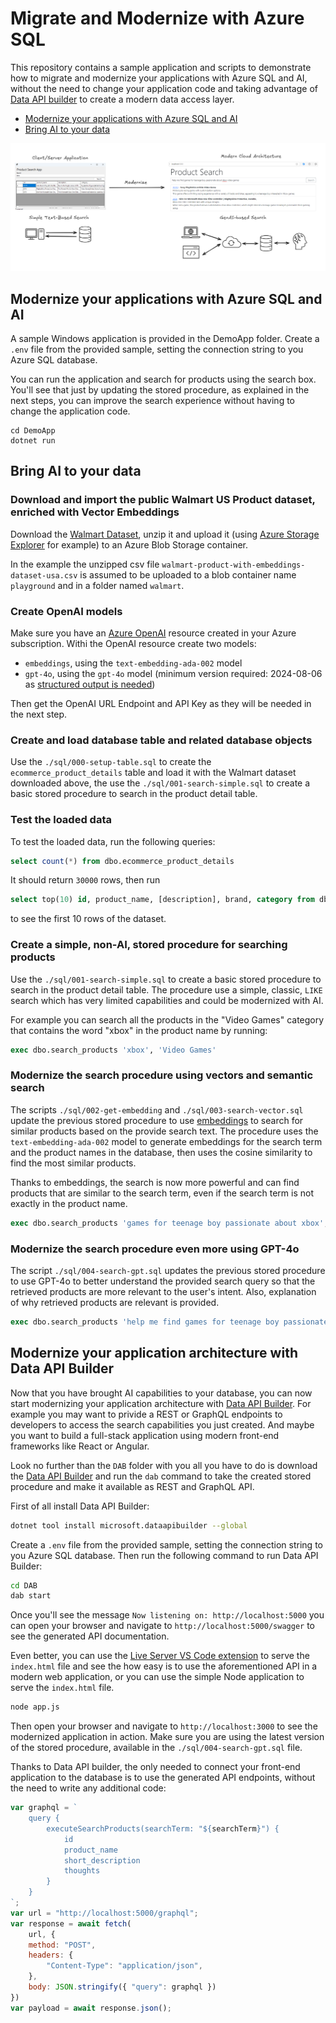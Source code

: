 # Migrate and Modernize with Azure SQL

This repository contains a sample application and scripts to demonstrate how to migrate and modernize your applications with Azure SQL and AI, without the need to change your application code and taking advantage of [Data API builder](https://aka.ms/dab) to create a modern data access layer.

- [Modernize your applications with Azure SQL and AI](#modernize-your-applications-with-azure-sql-and-ai)
- [Bring AI to your data](#bring-ai-to-your-data)

![Migrate and Modernize with Azure SQL](./_assets/modernize.png)

## Modernize your applications with Azure SQL and AI

A sample Windows application is provided in the DemoApp folder. Create a `.env` file from the provided sample, setting the connection string to you Azure SQL database.

You can run the application and search for products using the search box. You'll see that just by updating the stored procedure, as explained in the next steps, you can improve the search experience without having to change the application code.

```
cd DemoApp
dotnet run
```

## Bring AI to your data

### Download and import the public Walmart US Product dataset, enriched with Vector Embeddings

Download the [Walmart Dataset](https://www.kaggle.com/datasets/mauridb/product-data-from-walmart-usa-with-embeddings), unzip it and upload it (using [Azure Storage Explorer](https://learn.microsoft.com/azure/vs-azure-tools-storage-manage-with-storage-explorer?tabs=windows) for example) to an Azure Blob Storage container.

In the example the unzipped csv file `walmart-product-with-embeddings-dataset-usa.csv` is assumed to be uploaded to a blob container name `playground` and in a folder named `walmart`.

### Create OpenAI models

Make sure you have an [Azure OpenAI](https://learn.microsoft.com/en-us/azure/ai-services/openai/overview) resource created in your Azure subscription. Withi the OpenAI resource create two models:

- `embeddings`, using the `text-embedding-ada-002` model
- `gpt-4o`, using the `gpt-4o` model (minimum version required: 2024-08-06 as [structured output is needed](https://learn.microsoft.com/en-us/azure/ai-services/openai/how-to/structured-outputs?tabs=python-secure%2Cdotnet-entra-id&pivots=programming-language-python#supported-models))

Then get the OpenAI URL Endpoint and API Key as they will be needed in the next step.

### Create and load database table and related database objects

Use the `./sql/000-setup-table.sql` to create the `ecommerce_product_details` table and load it with the Walmart dataset downloaded above, the use the `./sql/001-search-simple.sql` to create a basic stored procedure to search in the product detail table.

### Test the loaded data

To test the loaded data, run the following queries:

```sql
select count(*) from dbo.ecommerce_product_details
```

It should return `30000` rows, then run

```sql
select top(10) id, product_name, [description], brand, category from dbo.ecommerce_product_details order by id
```

to see the first 10 rows of the dataset.

### Create a simple, non-AI, stored procedure for searching products

Use the `./sql/001-search-simple.sql` to create a basic stored procedure to search in the product detail table. The procedure use a simple, classic, `LIKE` search which has very limited capabilities and could be modernized with AI. 

For example you can search all the products in the "Video Games" category that contains the word "xbox" in the product name by running:

```sql
exec dbo.search_products 'xbox', 'Video Games'
```

### Modernize the search procedure using vectors and semantic search

The scripts  `./sql/002-get-embedding` and `./sql/003-search-vector.sql` update the previous stored procedure to use [embeddings](https://learn.microsoft.com/en-us/azure/azure-sql/database/ai-artificial-intelligence-intelligent-applications?view=azuresql#embeddings) to search for similar products based on the provide search text. The procedure uses the `text-embedding-ada-002` model to generate embeddings for the search term and the product names in the database, then uses the cosine similarity to find the most similar products.

Thanks to embeddings, the search is now more powerful and can find products that are similar to the search term, even if the search term is not exactly in the product name.

```sql
exec dbo.search_products 'games for teenage boy passionate about xbox', 'Video Games'
```

### Modernize the search procedure even more using GPT-4o

The script `./sql/004-search-gpt.sql` updates the previous stored procedure to use GPT-4o to better understand the provided search query so that the retrieved products are more relevant to the user's intent. Also, explanation of why retrieved products are relevant is provided.

```sql
exec dbo.search_products 'help me find games for teenage boy passionate about xbox video games', 'Video Games'
```

## Modernize your application architecture with Data API Builder

Now that you have brought AI capabilities to your database, you can now start modernizing your application architecture with [Data API Builder](https://aka.ms/dab). For example you may want to privide a REST or GraphQL endpoints to developers to access the search capabilities you just created. And maybe you want to build a full-stack application using modern front-end frameworks like React or Angular.

Look no further than the `DAB` folder with you all you have to do is download the [Data API Builder](https://aka.ms/dab) and run the `dab` command to take the created stored procedure and make it available as REST and GraphQL API.

First of all install Data API Builder:

```bash
dotnet tool install microsoft.dataapibuilder --global
```

Create a `.env` file from the provided sample, setting the connection string to you Azure SQL database. Then run the following command to run Data API Builder:

```bash
cd DAB
dab start
```

Once you'll see the message `Now listening on: http://localhost:5000` you can open your browser and navigate to `http://localhost:5000/swagger` to see the generated API documentation.

Even better, you can use the [Live Server VS Code extension](https://marketplace.visualstudio.com/items?itemName=ritwickdey.LiveServer) to serve the `index.html` file and see the how easy is to use the aforementioned API in a modern web application, or you can use the simple Node application to serve the `index.html` file.

```bash
node app.js
```

Then open your browser and navigate to `http://localhost:3000` to see the modernized application in action. Make sure you are using the latest version of the stored procedure, available in the `./sql/004-search-gpt.sql` file.

Thanks to Data API builder, the only needed to connect your front-end application to the database is to use the generated API endpoints, without the need to write any additional code:

```javascript
var graphql = `
    query {
        executeSearchProducts(searchTerm: "${searchTerm}") {                        
            id                        
            product_name
            short_description     
            thoughts                 
        }  
    }
`;
var url = "http://localhost:5000/graphql";
var response = await fetch(
    url, {
    method: "POST",
    headers: {
        "Content-Type": "application/json",
    },
    body: JSON.stringify({ "query": graphql })
})
var payload = await response.json();
```